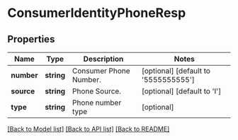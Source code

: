 # ConsumerIdentityPhoneResp

## Properties
Name | Type | Description | Notes
------------ | ------------- | ------------- | -------------
**number** | **string** | Consumer Phone Number. | [optional] [default to '5555555555']
**source** | **string** | Phone Source. | [optional] [default to 'I']
**type** | **string** | Phone number type | [optional] 

[[Back to Model list]](../README.md#documentation-for-models) [[Back to API list]](../README.md#documentation-for-api-endpoints) [[Back to README]](../README.md)


